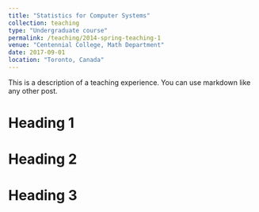 ```yaml
---
title: "Statistics for Computer Systems"
collection: teaching
type: "Undergraduate course"
permalink: /teaching/2014-spring-teaching-1
venue: "Centennial College, Math Department"
date: 2017-09-01
location: "Toronto, Canada"
---
```


This is a description of a teaching experience. You can use markdown like any other post.

Heading 1
======

Heading 2
======

Heading 3
======
